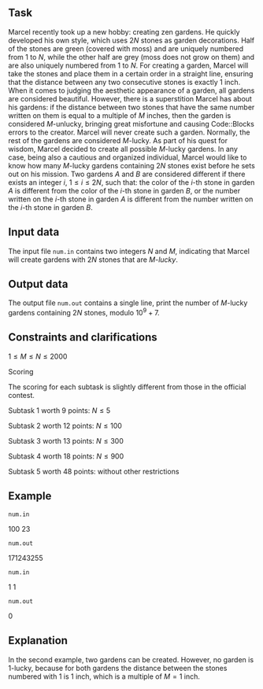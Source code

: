 ## Task

Marcel recently took up a new hobby: creating zen gardens. He quickly developed his own style, which uses $2N$ stones as garden decorations. Half of the stones are green (covered with moss) and are uniquely numbered from $1$ to $N$, while the other half are grey (moss does not grow on them) and are also uniquely numbered from $1$ to $N$. For creating a garden, Marcel will take the stones and place them in a certain order in a straight line, ensuring that the distance between any two consecutive stones is exactly $1$ inch. When it comes to judging the aesthetic appearance of a garden, all gardens are considered beautiful. However, there is a superstition Marcel has about his gardens: if the distance between two stones that have the same number written on them is equal to a multiple of $M$ inches, then the garden is considered $M$-unlucky, bringing great misfortune and causing Code::Blocks errors to the creator. Marcel will never create such a garden. Normally, the rest of the gardens are considered $M$-lucky. As part of his quest for wisdom, Marcel decided to create all possible $M$-lucky gardens. In any case, being also a cautious and organized individual, Marcel would like to know how many $M$-lucky gardens containing $2N$ stones exist before he sets out on his mission. Two gardens $A$ and $B$ are considered different if there exists an integer $i$, $1 \leq i \leq 2N$, such that: the color of the $i$-th stone in garden $A$ is different from the color of the $i$-th stone in garden $B$, or the number written on the $i$-th stone in garden $A$ is different from the number written on the $i$-th stone in garden $B$.

## Input data

The input file `num.in` contains two integers $N$ and $M$, indicating that Marcel will create gardens with $2N$ stones that are $M$-*lucky*.

## Output data

The output file `num.out` contains a single line, print the number of $M$-lucky gardens containing $2N$ stones, modulo $10^9 + 7$.

## Constraints and clarifications

$1 \leq M \leq N \leq 2000$

Scoring

The scoring for each subtask is slightly different from those in the official contest.

Subtask 1 worth 9 points: $N \leq 5$

Subtask 2 worth 12 points: $N \leq 100$

Subtask 3 worth 13 points: $N \leq 300$

Subtask 4 worth 18 points: $N \leq 900$

Subtask 5 worth 48 points: without other restrictions

## Example

`num.in`

100 23

`num.out`

171243255

`num.in`

1 1

`num.out`

0

## Explanation

In the second example, two gardens can be created. However, no garden is $1$-lucky, because for both gardens the distance between the stones numbered with $1$ is $1$ inch, which is a multiple of $M = 1$ inch.